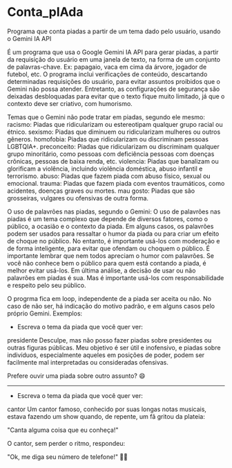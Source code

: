 # Conta_pIAda
Programa que conta piadas a partir de um tema dado pelo usuário, usando o Gemini IA API

É um programa que usa o Google Gemini IA API para gerar piadas, a partir da requisição do usuário em uma janela de texto, na forma de um conjunto de palavras-chave.
Ex: papagaio, vaca em cima da árvore, jogador de futebol, etc.
O programa inclui verificações de conteúdo, descartando determinadas requisições do usuário, para evitar assuntos proibidos que o Gemini não possa atender. Entretanto, as configurações de segurança são deixadas desbloquadas para evitar que o texto fique muito limitado, já que o contexto deve ser criativo, com humorismo.

Temas que o Gemini não pode tratar em piadas, segundo ele mesmo:
    racismo: Piadas que ridicularizam ou estereotipam qualquer grupo racial ou étnico.
    sexismo: Piadas que diminuem ou ridicularizam mulheres ou outros gêneros.
    homofobia: Piadas que ridicularizam ou discriminam pessoas LGBTQIA+.
    preconceito: Piadas que ridicularizam ou discriminam qualquer grupo minoritário, como pessoas com deficiência
                 pessoas com doenças crônicas, pessoas de baixa renda, etc.
    violencia: Piadas que banalizam ou glorificam a violência, incluindo violência doméstica, abuso infantil e terrorismo.
    abuso: Piadas que fazem piada com abuso físico, sexual ou emocional.
    trauma: Piadas que fazem piada com eventos traumáticos, como acidentes, doenças graves ou mortes.
    mau gosto: Piadas que são grosseiras, vulgares ou ofensivas de outra forma.

O uso de palavrões nas piadas, segundo o Gemini:
O uso de palavrões nas piadas é um tema complexo que depende de diversos fatores, como o público, a ocasião e o contexto da piada.
Em alguns casos, os palavrões podem ser usados para ressaltar o humor da piada ou para criar um efeito de choque no público. No entanto, é importante usá-los com moderação e de forma inteligente, para evitar que ofendam ou choquem o público.
É importante lembrar que nem todos apreciam o humor com palavrões. Se você não conhece bem o público para quem está contando a piada, é melhor evitar usá-los.
Em última análise, a decisão de usar ou não palavrões em piadas é sua. Mas é importante usá-los com responsabilidade e respeito pelo seu público.

O progrma fica em loop, independente de a piada ser aceita ou não. No caso de não ser, há indicação do motivo padrão, e em alguns casos pelo próprio Gemini.
Exemplos:

* Escreva o tema da piada que você quer ver: 

presidente
Desculpe, mas não posso fazer piadas sobre presidentes ou outras figuras públicas. Meu objetivo é ser útil e inofensivo, e piadas sobre indivíduos, especialmente aqueles em posições de poder, podem ser facilmente mal interpretadas ou consideradas ofensivas. 

Prefere ouvir uma piada sobre outro assunto? 😄 
 


------------------------------------------------------------------------------------------------------------------------------------------------------

* Escreva o tema da piada que você quer ver: 

cantor
Um cantor famoso, conhecido por suas longas notas musicais, estava fazendo um show quando, de repente, um fã gritou da plateia:

"Canta alguma coisa que eu conheça!"

O cantor, sem perder o ritmo, respondeu:

"Ok, me diga seu número de telefone!" 🎤😂 

